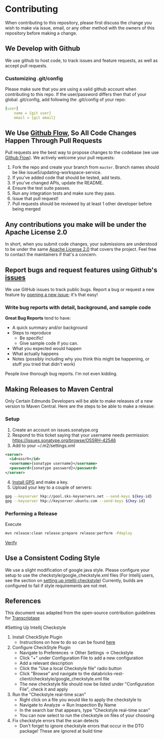 # Contributing

When contributing to this repository, please first discuss the change you wish to make via issue,
email, or any other method with the owners of this repository before making a change. 

## We Develop with Github
We use github to host code, to track issues and feature requests, as well as accept pull requests.

### Customizing .git/config
Please make sure that you are using a valid github account when contributing to this repo.
If the user/password differs then that of your global .git/config, 
add following the .git/config of your repo:
```yaml
[user]
	name = {git user}
	email = {git email}
```


## We Use [Github Flow](https://guides.github.com/introduction/flow/index.html), So All Code Changes Happen Through Pull Requests
Pull requests are the best way to propose changes to the codebase (we use [Github Flow](https://guides.github.com/introduction/flow/index.html)). We actively welcome your pull requests:

1. Fork the repo and create your branch from `master`. Branch names should be like issue5/updating-workspace-service.
2. If you've added code that should be tested, add tests.
3. If you've changed APIs, update the README.
4. Ensure the test suite passes.
5. Run any integration tests and make sure they pass.
6. Issue that pull request!
7. Pull requests should be reviewed by at least 1 other developer before being merged

## Any contributions you make will be under the Apache License 2.0
In short, when you submit code changes, your submissions are understood to be under the same [Apache License 2.0](https://choosealicense.com/licenses/apache-2.0/) that covers the project. Feel free to contact the maintainers if that's a concern.

## Report bugs and request features using Github's [issues](https://github.com/edmunds/databricks-rest-client/issues)
We use GitHub issues to track public bugs. Report a bug or request a new feature by [opening a new issue](); it's that easy!

### Write bug reports with detail, background, and sample code

**Great Bug Reports** tend to have:

- A quick summary and/or background
- Steps to reproduce
  - Be specific!
  - Give sample code if you can.
- What you expected would happen
- What actually happens
- Notes (possibly including why you think this might be happening, or stuff you tried that didn't work)

People *love* thorough bug reports. I'm not even kidding.

## Making Releases to Maven Central
Only Certain Edmunds Developers will be able to make releases of a new version to Maven Central.
Here are the steps to be able to make a release:
### Setup
1. Create an account on issues.sonatype.org
2. Respond to this ticket saying that your username needs permission:
https://issues.sonatype.org/browse/OSSRH-42546
3. Add to your ~/.m2/settings.xml
```xml 
<server>
  <id>ossrh</id>
  <username>{sonatype username}</username>
  <password>{sonatype password}</password>
</server>
``` 

4. [Install GPG](https://central.sonatype.org/pages/working-with-pgp-signatures.html) and make a key.
5. Upload your key to a couple of servers:
```bash
gpg --keyserver hkp://pool.sks-keyservers.net --send-keys ${key-id}
gpg --keyserver hkp://keyserver.ubuntu.com --send-keys ${key-id}
```
### Performing a Release
Execute
```bash
mvn release:clean release:prepare release:perform -Pdeploy
```
[Verify](https://oss.sonatype.org/#nexus-search;quick~databricks-rest-client)


## Use a Consistent Coding Style
We use a slight modification of google java style.
Please configure your setup to use the checkstyle/google_checkstyle.xml files
(For Intellij users, see the section on [setting up intellij checkstyle](#setting-up-intellij-checkstyle))
Currently, builds are configured to fail if style requirements are not met.


## References
This document was adapted from the open-source contribution guidelines for [Transcriptase](https://gist.github.com/briandk/3d2e8b3ec8daf5a27a62)

#Setting Up Intellij Checkstyle
1) Install CheckStyle Plugin
    - Instructions on how to do so can be found [here](https://medium.com/@jayanga/how-to-configure-checkstyle-and-findbugs-plugins-to-intellij-idea-for-wso2-products-c5f4bbe9673a)
2) Configure CheckStyle Plugin
    - Navigate to Preferences -> Other Settings -> Checkstyle
    - Click "+" under Configuration File to add a new configuration
    - Add a relevant description
    - Click the "Use a local Checkstyle file" radio button
    - Click "Browse" and navigate to the databricks-rest-client/checkstyle/google_checkstyle.xml file
    - The new checkstyle file should now be listed under "Configuration File", check it and apply
3) Run the "Checkstyle real-time scan"
    - Right click on a file you would like to apply the checkstyle to
    - Navigate to Analyze -> Run Inspection By Name
    - In the search bar that appears, type "Checkstyle real-time scan"
    - You can now select to run the checkstyle on files of your choosing
4) Fix checkstyle errors that the scan detects
    - Don't forget to ignore checkstyle errors that occur in the DTO package! These are ignored at build time
    